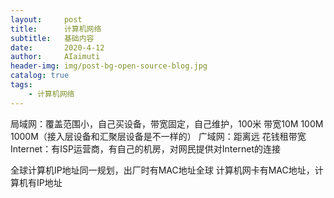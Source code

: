 ```yaml
---
layout:     post
title:      计算机网络
subtitle:   基础内容
date:       2020-4-12
author:     AIaimuti
header-img: img/post-bg-open-source-blog.jpg
catalog: true
tags:
    - 计算机网络
---
```



局域网：覆盖范围小，自己买设备，带宽固定，自己维护，100米 带宽10M 100M 1000M（接入层设备和汇聚层设备是不一样的）
广域网：距离远 花钱租带宽
Internet：有ISP运营商，有自己的机房，对网民提供对Internet的连接

全球计算机IP地址同一规划，出厂时有MAC地址全球
计算机网卡有MAC地址，计算机有IP地址

